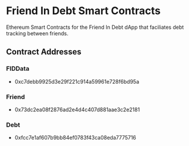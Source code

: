 # Friend In Debt Smart Contracts

Ethereum Smart Contracts for the Friend In Debt dApp that faciliates debt tracking between friends.

## Contract Addresses
### FIDData
* 0xc7debb9925d3e29f221c914a59961e728f6bd95a

### Friend
* 0x73dc2ea08f2876ad2e4d4c407d881aae3c2e2181

### Debt 
* 0xfcc7e1af607b9bb84ef0783f43ca08eda7775716
